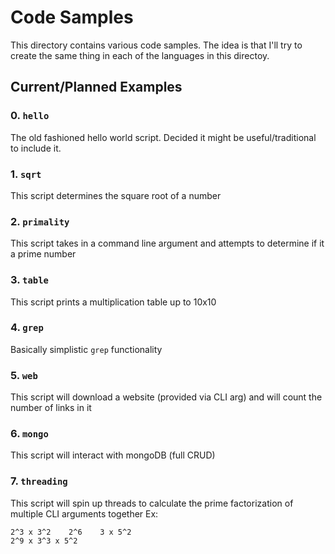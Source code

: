 # Code Samples
This directory contains various code samples. The idea is that I'll try to create the same thing in each of the languages in this directoy.


## Current/Planned Examples
### 0. `hello`

The old fashioned hello world script. Decided it might be useful/traditional to include it.

### 1. `sqrt`

This script determines the square root of a number

### 2. `primality`

This script takes in a command line argument and attempts to determine if it a prime number

### 3. `table`

This script prints a multiplication table up to 10x10

### 4. `grep`

Basically simplistic `grep` functionality

### 5. `web`

This script will download a website (provided via CLI arg) and will count the number of links in it

### 6. `mongo`

This script will interact with mongoDB (full CRUD)

### 7. `threading`
 
This script will spin up threads to calculate the prime factorization of multiple CLI arguments together
Ex:
```$ threading 72 64 75
2^3 x 3^2    2^6    3 x 5^2
2^9 x 3^3 x 5^2
```
